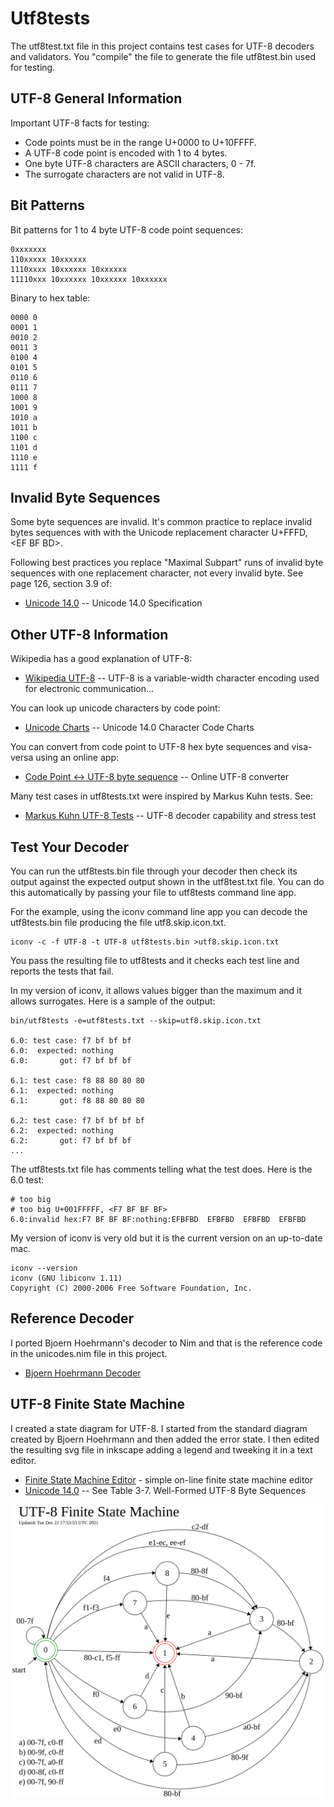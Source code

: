 # Utf8tests

The utf8test.txt file in this project contains test cases for UTF-8
decoders and validators.  You "compile" the file to generate the file
utf8test.bin used for testing.

## UTF-8 General Information

Important UTF-8 facts for testing:

* Code points must be in the range U+0000 to U+10FFFF.
* A UTF-8 code point is encoded with 1 to 4 bytes.
* One byte UTF-8 characters are ASCII characters, 0 - 7f.
* The surrogate characters are not valid in UTF-8.

## Bit Patterns

Bit patterns for 1 to 4 byte UTF-8 code point sequences:

~~~
0xxxxxxx
110xxxxx 10xxxxxx
1110xxxx 10xxxxxx 10xxxxxx
11110xxx 10xxxxxx 10xxxxxx 10xxxxxx
~~~

Binary to hex table:

~~~
0000 0
0001 1
0010 2
0011 3
0100 4
0101 5
0110 6
0111 7
1000 8
1001 9
1010 a
1011 b
1100 c
1101 d
1110 e
1111 f
~~~

## Invalid Byte Sequences

Some byte sequences are invalid. It's common practice to replace
invalid bytes sequences with with the Unicode replacement character
U+FFFD, &lt;EF BF BD&gt;.

Following best practices you replace "Maximal Subpart" runs of invalid
byte sequences with one replacement character, not every invalid
byte. See page 126, section 3.9 of:

* [Unicode 14.0](https://www.unicode.org/versions/Unicode14.0.0/ch03.pdf) -- Unicode 14.0 Specification

## Other UTF-8 Information

Wikipedia has a good explanation of UTF-8:

* [Wikipedia UTF-8](https://en.wikipedia.org/wiki/UTF-8) -- UTF-8 is a variable-width character encoding used for electronic communication...

You can look up unicode characters by code point:

* [Unicode Charts](https://unicode.org/charts/) -- Unicode 14.0 Character Code Charts

You can convert from code point to UTF-8 hex byte sequences and
visa-versa using an online app:

* [Code Point <-> UTF-8 byte sequence](https://www.cogsci.ed.ac.uk/~richard/utf-8.cgi) -- Online UTF-8 converter

Many test cases in utf8tests.txt were inspired by Markus Kuhn tests. See:

* [Markus Kuhn UTF-8 Tests](https://www.cl.cam.ac.uk/~mgk25/ucs/examples/UTF-8-test.txt) -- UTF-8 decoder capability and stress test

## Test Your Decoder

You can run the utf8tests.bin file through your decoder then check its
output against the expected output shown in the utf8test.txt file. You
can do this automatically by passing your file to utf8tests command
line app.

For the example, using the iconv command line app you can decode the
utf8tests.bin file producing the file utf8.skip.icon.txt.

~~~
iconv -c -f UTF-8 -t UTF-8 utf8tests.bin >utf8.skip.icon.txt
~~~

You pass the resulting file to utf8tests and it checks each test line and
reports the tests that fail.

In my version of iconv, it allows values bigger than the maximum and
it allows surrogates. Here is a sample of the output:

~~~
bin/utf8tests -e=utf8tests.txt --skip=utf8.skip.icon.txt

6.0: test case: f7 bf bf bf
6.0:  expected: nothing
6.0:       got: f7 bf bf bf

6.1: test case: f8 88 80 80 80
6.1:  expected: nothing
6.1:       got: f8 88 80 80 80

6.2: test case: f7 bf bf bf bf
6.2:  expected: nothing
6.2:       got: f7 bf bf bf
...
~~~

The utf8tests.txt file has comments telling what the test does. Here
is the 6.0 test:

~~~
# too big
# too big U+001FFFFF, <F7 BF BF BF>
6.0:invalid hex:F7 BF BF BF:nothing:EFBFBD  EFBFBD  EFBFBD  EFBFBD
~~~

My version of iconv is very old but it is the current version on an
up-to-date mac.

~~~
iconv --version
iconv (GNU libiconv 1.11)
Copyright (C) 2000-2006 Free Software Foundation, Inc.
~~~

## Reference Decoder

I ported Bjoern Hoehrmann's decoder to Nim and that is the reference
code in the unicodes.nim file in this project.

* [Bjoern Hoehrmann Decoder](http://bjoern.hoehrmann.de/utf-8/decoder/dfa/)

## UTF-8 Finite State Machine

I created a state diagram for UTF-8. I started from the standard
diagram created by Bjoern Hoehrmann and then added the error state. I
then edited the resulting svg file in inkscape adding a legend and
tweeking it in a text editor.

* [Finite State Machine Editor](http://madebyevan.com/fsm/) - simple on-line finite state machine editor
* [Unicode 14.0](https://www.unicode.org/versions/Unicode14.0.0/ch03.pdf) -- See Table 3-7. Well-Formed UTF-8 Byte Sequences


[![UTF-8 Finite State Machine](utf8statemachine.svg)](#utf-8-finite-state-machine)
